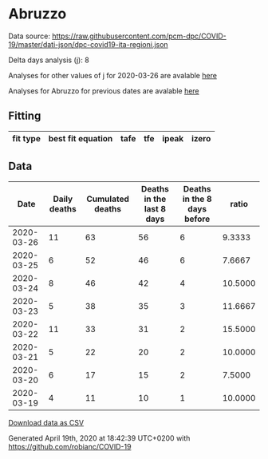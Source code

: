 # Abruzzo

Data source: https://raw.githubusercontent.com/pcm-dpc/COVID-19/master/dati-json/dpc-covid19-ita-regioni.json

Delta days analysis (j): 8

Analyses for other values of j for 2020-03-26 are avalable [here](../2020-03-26/README.md)

Analyses for Abruzzo for previous dates are avalable [here](../README.md)

## Fitting 
|fit type|best fit equation|tafe|tfe|ipeak|izero|
|-------|-----|--------|------|---|---|

## Data
|Date|Daily deaths|Cumulated deaths|Deaths in the last 8 days|Deaths in the 8 days before|ratio|
|----|----------|-----------|-------|--------------------|-----|
|2020-03-26|11|63|56|6|9.3333|
|2020-03-25|6|52|46|6|7.6667|
|2020-03-24|8|46|42|4|10.5000|
|2020-03-23|5|38|35|3|11.6667|
|2020-03-22|11|33|31|2|15.5000|
|2020-03-21|5|22|20|2|10.0000|
|2020-03-20|6|17|15|2|7.5000|
|2020-03-19|4|11|10|1|10.0000|

[Download data as CSV](COVID-19_abruzzo_j8_2020-03-26.csv)

Generated April 19th, 2020 at 18:42:39 UTC+0200 with https://github.com/robianc/COVID-19

